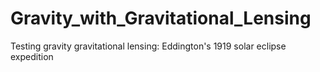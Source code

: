 # Gravity_with_Gravitational_Lensing
Testing gravity gravitational lensing: Eddington's 1919 solar eclipse expedition
